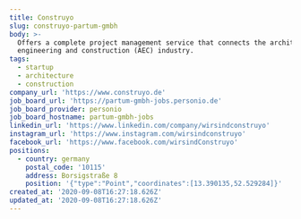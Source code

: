 ```yaml
---
title: Construyo
slug: construyo-partum-gmbh
body: >-
  Offers a complete project management service that connects the architecture,
  engineering and construction (AEC) industry.
tags:
  - startup
  - architecture
  - construction
company_url: 'https://www.construyo.de'
job_board_url: 'https://partum-gmbh-jobs.personio.de'
job_board_provider: personio
job_board_hostname: partum-gmbh-jobs
linkedin_url: 'https://www.linkedin.com/company/wirsindconstruyo'
instagram_url: 'https://www.instagram.com/wirsindconstruyo'
facebook_url: 'https://www.facebook.com/wirsindConstruyo'
positions:
  - country: germany
    postal_code: '10115'
    address: Borsigstraße 8
    position: '{"type":"Point","coordinates":[13.390135,52.529284]}'
created_at: '2020-09-08T16:27:18.626Z'
updated_at: '2020-09-08T16:27:18.626Z'
---
```


